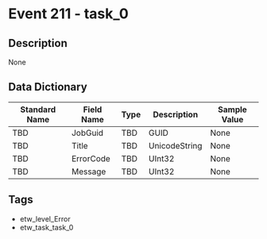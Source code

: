 # Event 211 - task_0

## Description
None

## Data Dictionary
|Standard Name|Field Name|Type|Description|Sample Value|
|---|---|---|---|---|
|TBD|JobGuid|TBD|GUID|None|None|
|TBD|Title|TBD|UnicodeString|None|None|
|TBD|ErrorCode|TBD|UInt32|None|None|
|TBD|Message|TBD|UInt32|None|None|

## Tags
* etw_level_Error
* etw_task_task_0